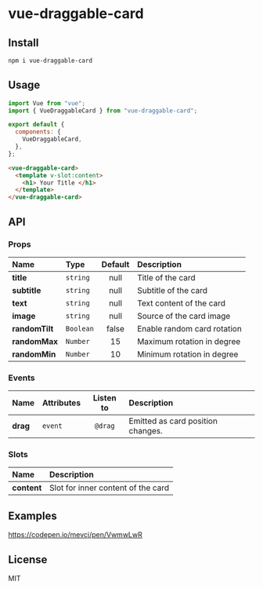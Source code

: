 
# vue-draggable-card

## Install

```bash
npm i vue-draggable-card
```

## Usage

```js
import Vue from "vue";
import { VueDraggableCard } from "vue-draggable-card";

export default {
  components: {
    VueDraggableCard,
  },
};
```

```html
<vue-draggable-card>
  <template v-slot:content>
    <h1> Your Title </h1>
  </template>
</vue-draggable-card>
```

## API

### Props

| Name                  | Type              |             Default             | Description                                                                                        |
| :-------------------- | :---------------- | :-----------------------------: | :------------------------------------------------------------------------------------------------- |
| **title** | `string` | null | Title of the card |
| **subtitle** | `string` | null | Subtitle of the card |
| **text** | `string` | null | Text content of the card |
| **image** | `string` | null | Source of the card image |
| **randomTilt** | `Boolean` | false | Enable random card rotation |
| **randomMax** | `Number` | 15 | Maximum rotation in degree |
| **randomMin** | `Number` | 10 | Minimum rotation in degree |



### Events

| Name     | Attributes | Listen to | Description                                                                                                                                                                                              |
| :------- | :--------- | :-------: | :------------------------------------------------------------------------------------------------------------------------------------------------------------------------------------------------------- |
| **drag** | `event`  |  `@drag`  | Emitted as card position changes. |

### Slots

| Name     | Description                                                                                                                                                                                                                        |
| :------- | :--------------------------------------------------------------------------------------------------------------------------------------------------------------------------------------------------------------------------------- |
| **content** | Slot for inner content of the card |                                                      

## Examples

https://codepen.io/mevcj/pen/VwmwLwR

## License

MIT